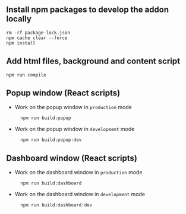 ## Install npm packages to develop the addon locally

    rm -rf package-lock.json
    npm cache clear --force
    npm install
    
## Add html files, background and content script 

    npm run compile

## Popup window (React scripts)

- Work on the popup window in `production` mode
    
        npm run build:popup

- Work on the popup window in `development` mode
    
        npm run build:popup:dev

## Dashboard window (React scripts)

- Work on the dashboard window in `production` mode
    
        npm run build:dashboard

- Work on the dashboard window in `development` mode
    
        npm run build:dashboard:dev
